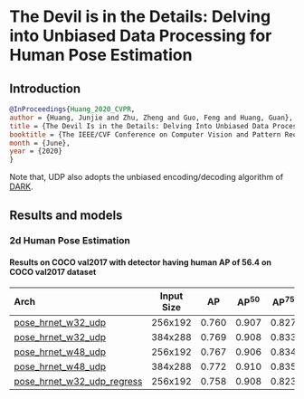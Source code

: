 # The Devil is in the Details: Delving into Unbiased Data Processing for Human Pose Estimation

## Introduction

<!-- [ALGORITHM] -->

```bibtex
@InProceedings{Huang_2020_CVPR,
author = {Huang, Junjie and Zhu, Zheng and Guo, Feng and Huang, Guan},
title = {The Devil Is in the Details: Delving Into Unbiased Data Processing for Human Pose Estimation},
booktitle = {The IEEE/CVF Conference on Computer Vision and Pattern Recognition (CVPR)},
month = {June},
year = {2020}
}
```

Note that, UDP also adopts the unbiased encoding/decoding algorithm of [DARK](/configs/top_down/darkpose/README.md).

## Results and models

### 2d Human Pose Estimation

#### Results on COCO val2017 with detector having human AP of 56.4 on COCO val2017 dataset

| Arch                                                                                           | Input Size |  AP   | AP<sup>50</sup> | AP<sup>75</sup> |  AR   | AR<sup>50</sup> |                                                        ckpt                                                         |                                                      log                                                       |
| :--------------------------------------------------------------------------------------------- | :--------: | :---: | :-------------: | :-------------: | :---: | :-------------: | :-----------------------------------------------------------------------------------------------------------------: | :------------------------------------------------------------------------------------------------------------: |
| [pose_hrnet_w32_udp](/configs/top_down/udp/coco/hrnet_w32_coco_256x192_udp.py)                 |  256x192   | 0.760 |      0.907      |      0.827      | 0.811 |      0.945      |     [ckpt](https://download.openmmlab.com/mmpose/top_down/udp/hrnet_w32_coco_256x192_udp-aba0be42_20210220.pth)     |     [log](https://download.openmmlab.com/mmpose/top_down/udp/hrnet_w32_coco_256x192_udp_20210220.log.json)     |
| [pose_hrnet_w32_udp](/configs/top_down/udp/coco/hrnet_w32_coco_384x288_udp.py)                 |  384x288   | 0.769 |      0.908      |      0.833      | 0.817 |      0.944      |     [ckpt](https://download.openmmlab.com/mmpose/top_down/udp/hrnet_w32_coco_384x288_udp-e97c1a0f_20210223.pth)     |     [log](https://download.openmmlab.com/mmpose/top_down/udp/hrnet_w32_coco_384x288_udp_20210223.log.json)     |
| [pose_hrnet_w48_udp](/configs/top_down/udp/coco/hrnet_w48_coco_256x192_udp.py)                 |  256x192   | 0.767 |      0.906      |      0.834      | 0.817 |      0.945      |     [ckpt](https://download.openmmlab.com/mmpose/top_down/udp/hrnet_w48_coco_256x192_udp-2554c524_20210223.pth)     |     [log](https://download.openmmlab.com/mmpose/top_down/udp/hrnet_w48_coco_256x192_udp_20210223.log.json)     |
| [pose_hrnet_w48_udp](/configs/top_down/udp/coco/hrnet_w48_coco_384x288_udp.py)                 |  384x288   | 0.772 |      0.910      |      0.835      | 0.820 |      0.945      |     [ckpt](https://download.openmmlab.com/mmpose/top_down/udp/hrnet_w48_coco_384x288_udp-0f89c63e_20210223.pth)     |     [log](https://download.openmmlab.com/mmpose/top_down/udp/hrnet_w48_coco_384x288_udp_20210223.log.json)     |
| [pose_hrnet_w32_udp_regress](/configs/top_down/udp/coco/hrnet_w32_coco_256x192_udp_regress.py) |  256x192   | 0.758 |      0.908      |      0.823      | 0.812 |      0.943      | [ckpt](https://download.openmmlab.com/mmpose/top_down/udp/hrnet_w32_coco_256x192_udp_regress-be2dbba4_20210222.pth) | [log](https://download.openmmlab.com/mmpose/top_down/udp/hrnet_w32_coco_256x192_udp_regress_20210222.log.json) |
